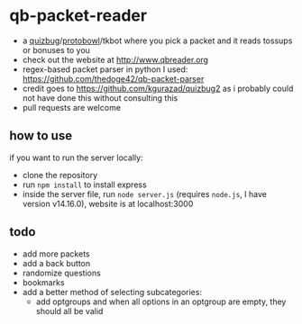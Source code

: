# qb-packet-reader
- a [quizbug](https://quizbug2.karangurazada.com/)/[protobowl](https://protobowl.com/)/tkbot where you pick a packet and it reads tossups or bonuses to you
- check out the website at http://www.qbreader.org
- regex-based packet parser in python I used: https://github.com/thedoge42/qb-packet-parser
- credit goes to https://github.com/kgurazad/quizbug2 as i probably could not have done this without consulting this
- pull requests are welcome

## how to use
if you want to run the server locally:
- clone the repository
- run `npm install` to install express
- inside the server file, run `node server.js` (requires `node.js`, I have version v14.16.0), website is at localhost:3000

## todo
- add more packets
- add a back button
- randomize questions
- bookmarks
- add a better method of selecting subcategories:
    - add optgroups and when all options in an optgroup are empty, they should all be valid
